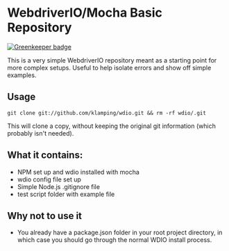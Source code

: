 # WebdriverIO/Mocha Basic Repository

[![Greenkeeper badge](https://badges.greenkeeper.io/klamping/wdio-mocha-basic.svg)](https://greenkeeper.io/)

This is a very simple WebdriverIO repository meant as a starting point for more complex setups. Useful to help isolate errors and show off simple examples.

## Usage

```
git clone git://github.com/klamping/wdio.git && rm -rf wdio/.git
```

This will clone a copy, without keeping the original git information (which probably isn't needed). 

## What it contains:

- NPM set up and wdio installed with mocha
- wdio config file set up
- Simple Node.js .gitignore file
- test script folder with example file

## Why not to use it

- You already have a package.json folder in your root project directory, in which case you should go through the normal WDIO install process.
